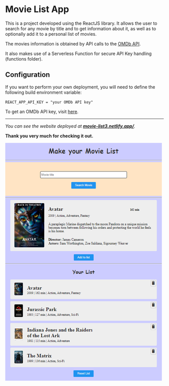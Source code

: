 # Movie List App

This is a project developed using the ReactJS library. It allows the user to search for any movie by title and to get information about it, as well as to optionally add it to a personal list of movies.

The movies information is obtained by API calls to the [OMDb API](https://www.omdbapi.com/).

It also makes use of a Serverless Function for secure API Key handling (functions folder).

## Configuration

If you want to perform your own deployment, you will need to define the following build environment variable:

```
REACT_APP_API_KEY = "your OMDb API key"
```

To get an OMDb API key, visit [here](https://omdbapi.com/apikey.aspx).

---

_You can see the website deployed at **[movie-list3.netlify.app/](https://movie-list3.netlify.app/)**._

**Thank you very much for checking it out.**

![Movie List sample image](/sample-image.png)
